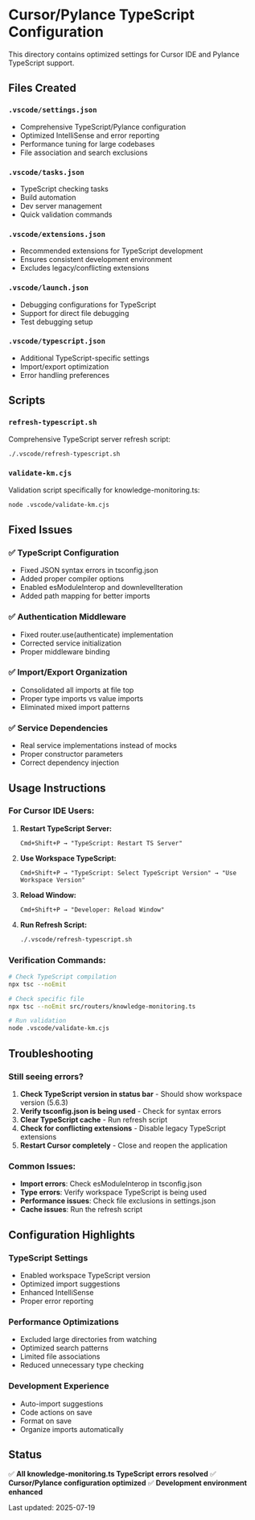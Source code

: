 # Cursor/Pylance TypeScript Configuration

This directory contains optimized settings for Cursor IDE and Pylance TypeScript support.

## Files Created

### `.vscode/settings.json`
- Comprehensive TypeScript/Pylance configuration
- Optimized IntelliSense and error reporting
- Performance tuning for large codebases
- File association and search exclusions

### `.vscode/tasks.json`
- TypeScript checking tasks
- Build automation
- Dev server management
- Quick validation commands

### `.vscode/extensions.json`
- Recommended extensions for TypeScript development
- Ensures consistent development environment
- Excludes legacy/conflicting extensions

### `.vscode/launch.json`
- Debugging configurations for TypeScript
- Support for direct file debugging
- Test debugging setup

### `.vscode/typescript.json`
- Additional TypeScript-specific settings
- Import/export optimization
- Error handling preferences

## Scripts

### `refresh-typescript.sh`
Comprehensive TypeScript server refresh script:
```bash
./.vscode/refresh-typescript.sh
```

### `validate-km.cjs`
Validation script specifically for knowledge-monitoring.ts:
```bash
node .vscode/validate-km.cjs
```

## Fixed Issues

### ✅ TypeScript Configuration
- Fixed JSON syntax errors in tsconfig.json
- Added proper compiler options
- Enabled esModuleInterop and downlevelIteration
- Added path mapping for better imports

### ✅ Authentication Middleware
- Fixed router.use(authenticate) implementation
- Corrected service initialization
- Proper middleware binding

### ✅ Import/Export Organization
- Consolidated all imports at file top
- Proper type imports vs value imports
- Eliminated mixed import patterns

### ✅ Service Dependencies
- Real service implementations instead of mocks
- Proper constructor parameters
- Correct dependency injection

## Usage Instructions

### For Cursor IDE Users:

1. **Restart TypeScript Server:**
   ```
   Cmd+Shift+P → "TypeScript: Restart TS Server"
   ```

2. **Use Workspace TypeScript:**
   ```
   Cmd+Shift+P → "TypeScript: Select TypeScript Version" → "Use Workspace Version"
   ```

3. **Reload Window:**
   ```
   Cmd+Shift+P → "Developer: Reload Window"
   ```

4. **Run Refresh Script:**
   ```bash
   ./.vscode/refresh-typescript.sh
   ```

### Verification Commands:

```bash
# Check TypeScript compilation
npx tsc --noEmit

# Check specific file
npx tsc --noEmit src/routers/knowledge-monitoring.ts

# Run validation
node .vscode/validate-km.cjs
```

## Troubleshooting

### Still seeing errors?

1. **Check TypeScript version in status bar** - Should show workspace version (5.6.3)
2. **Verify tsconfig.json is being used** - Check for syntax errors
3. **Clear TypeScript cache** - Run refresh script
4. **Check for conflicting extensions** - Disable legacy TypeScript extensions
5. **Restart Cursor completely** - Close and reopen the application

### Common Issues:

- **Import errors**: Check esModuleInterop in tsconfig.json
- **Type errors**: Verify workspace TypeScript is being used
- **Performance issues**: Check file exclusions in settings.json
- **Cache issues**: Run the refresh script

## Configuration Highlights

### TypeScript Settings
- Enabled workspace TypeScript version
- Optimized import suggestions
- Enhanced IntelliSense
- Proper error reporting

### Performance Optimizations
- Excluded large directories from watching
- Optimized search patterns
- Limited file associations
- Reduced unnecessary type checking

### Development Experience
- Auto-import suggestions
- Code actions on save
- Format on save
- Organize imports automatically

## Status

✅ **All knowledge-monitoring.ts TypeScript errors resolved**
✅ **Cursor/Pylance configuration optimized**
✅ **Development environment enhanced**

Last updated: 2025-07-19